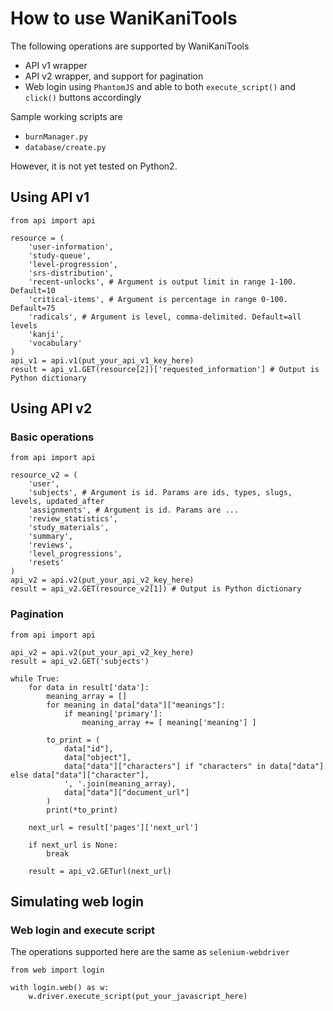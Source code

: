 # How to use WaniKaniTools

The following operations are supported by WaniKaniTools

* API v1 wrapper
* API v2 wrapper, and support for pagination
* Web login using `PhantomJS` and able to both `execute_script()` and `click()` buttons accordingly

Sample working scripts are

* `burnManager.py`
* `database/create.py`

However, it is not yet tested on Python2.

## Using API v1

    from api import api
    
    resource = (
        'user-information',
        'study-queue',
        'level-progression',
        'srs-distribution',
        'recent-unlocks', # Argument is output limit in range 1-100. Default=10
        'critical-items', # Argument is percentage in range 0-100. Default=75
        'radicals', # Argument is level, comma-delimited. Default=all levels
        'kanji',
        'vocabulary'
    )
    api_v1 = api.v1(put_your_api_v1_key_here)
    result = api_v1.GET(resource[2])['requested_information'] # Output is Python dictionary

## Using API v2

### Basic operations

    from api import api
    
    resource_v2 = (
        'user',
        'subjects', # Argument is id. Params are ids, types, slugs, levels, updated_after
        'assignments', # Argument is id. Params are ...
        'review_statistics',
        'study_materials',
        'summary',
        'reviews',
        'level_progressions',
        'resets'
    )
    api_v2 = api.v2(put_your_api_v2_key_here)
    result = api_v2.GET(resource_v2[1]) # Output is Python dictionary

### Pagination

    from api import api

    api_v2 = api.v2(put_your_api_v2_key_here)
    result = api_v2.GET('subjects')

    while True:
        for data in result['data']:
            meaning_array = []
            for meaning in data["data"]["meanings"]:
                if meaning['primary']:
                    meaning_array += [ meaning['meaning'] ]

            to_print = (
                data["id"],
                data["object"],
                data["data"]["characters"] if "characters" in data["data"] else data["data"]["character"],
                ', '.join(meaning_array),
                data["data"]["document_url"]
            )
            print(*to_print)

        next_url = result['pages']['next_url']

        if next_url is None:
            break

        result = api_v2.GETurl(next_url)

## Simulating web login

### Web login and execute script

The operations supported here are the same as `selenium-webdriver`

    from web import login
    
    with login.web() as w:
        w.driver.execute_script(put_your_javascript_here)
